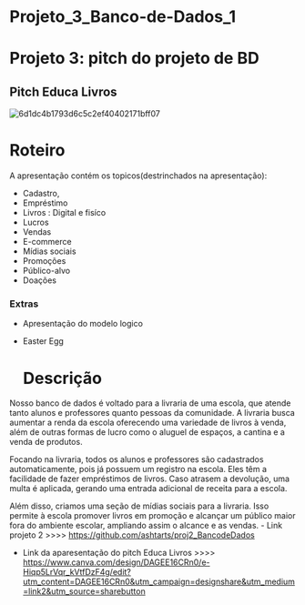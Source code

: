 # Projeto_3_Banco-de-Dados_1 
# Projeto 3: pitch do projeto de BD
## Pitch Educa Livros

![6d1dc4b1793d6c5c2ef40402171bff07](https://github.com/CaroliisRibeiro/Projeto_3_Banco-de-Dados_1/assets/127742540/b13938b7-8233-4a98-bcd0-3b584fdad201)


# Roteiro
A apresentação contém os topicos(destrinchados na apresentação): 
- Cadastro, 
- Empréstimo
- Livros : Digital e fisíco
- Lucros 
- Vendas
- E-commerce
- Mídias sociais
- Promoções
- Público-alvo
- Doações
### Extras
- Apresentação do modelo logico
- Easter Egg
  

   # Descrição
<p>Nosso banco de dados é voltado para a livraria de uma escola, que atende tanto alunos e professores quanto pessoas da comunidade. A livraria busca aumentar a renda da escola oferecendo uma variedade de livros à venda, além de outras formas de lucro como o aluguel de espaços, a cantina e a venda de produtos.

Focando na livraria, todos os alunos e professores são cadastrados automaticamente, pois já possuem um registro na escola. Eles têm a facilidade de fazer empréstimos de livros. Caso atrasem a devolução, uma multa é aplicada, gerando uma entrada adicional de receita para a escola.

Além disso, criamos uma seção de mídias sociais para a livraria. Isso permite à escola promover livros em promoção e alcançar um público maior fora do ambiente escolar, ampliando assim o alcance e as vendas. - Link projeto 2 >>>> https://github.com/ashtarts/proj2_BancodeDados

- Link da aparesentação do pitch Educa Livros >>>> https://www.canva.com/design/DAGEE16CRn0/e-Hiqp5LrVqr_kVtfDzF4g/edit?utm_content=DAGEE16CRn0&utm_campaign=designshare&utm_medium=link2&utm_source=sharebutton

